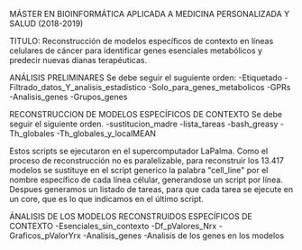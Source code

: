 MÁSTER EN BIOINFORMÁTICA APLICADA A MEDICINA PERSONALIZADA Y SALUD (2018-2019)

TITULO: Reconstrucción de modelos específicos de contexto en líneas celulares de cáncer para identificar genes esenciales metabólicos y predecir nuevas dianas terapéuticas.

ANÁLISIS PRELIMINARES
Se debe seguir el suguiente orden:
   -Etiquetado
   -Filtrado_datos_Y_analisis_estadistico
   -Solo_para_genes_metabolicos
   -GPRs
   -Analisis_genes
   -Grupos_genes

RECONSTRUCCION DE MODELOS ESPECÍFICOS DE CONTEXTO
Se debe seguir el siguiente orden. 
   -sustitucion_madre
   -lista_tareas
   -bash_greasy
   -Th_globales
   -Th_globales_y_localMEAN
   
 Estos scripts se ejecutaron en el supercomputador LaPalma. Como el proceso de reconstrucción no es paralelizable, para reconstruir los 13.417 modelos se sustituye en el script generico la palabra  "cell_line" por el nombre específico de cada línea célular, generandose un script por línea. Despues generamos un listado de tareas, para que cada tarea se ejecute en un core, que es lo que indicamos en el último script.

ÁNALISIS DE LOS MODELOS RECONSTRUIDOS ESPECÍFICOS DE CONTEXTO
   -Esenciales_sin_contexto
   -Df_pValores_Nrx
   -Graficos_pValorYrx
   -Analisis_genes
   -Analisis de los genes en los modelos
 
